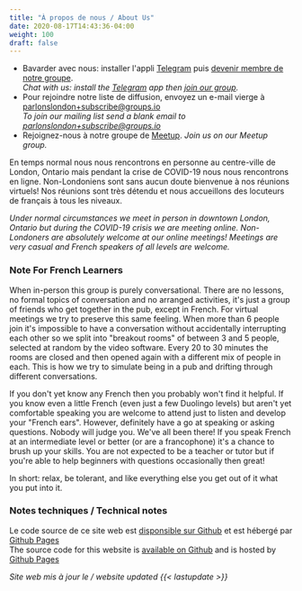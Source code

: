 ```yaml
---
title: "À propos de nous / About Us"
date: 2020-08-17T14:43:36-04:00
weight: 100
draft: false
---
```


* Bavarder avec nous: installer l'appli [Telegram](https://telegram.org/) puis [devenir membre de notre groupe](https://t.me/joinchat/QooAm1jMhWk7uXSdIFew8g).  
  _Chat with us: install the [Telegram](https://telegram.org/) app then [join our group](https://t.me/joinchat/QooAm1jMhWk7uXSdIFew8g)._
* Pour rejoindre notre liste de diffusion, envoyez un e-mail vierge à [parlonslondon+subscribe@groups.io](mailto:parlonslondon+subscribe@groups.io)  
_To join our mailing list send a blank email to [parlonslondon+subscribe@groups.io](mailto:parlonslondon+subscribe@groups.io)_
* Rejoignez-nous à notre groupe de [Meetup](https://www.meetup.com/French-Conversation-in-London/). _Join us on our Meetup group._

<!--more-->

En temps normal nous nous rencontrons en personne au centre-ville de London, Ontario mais pendant la crise de COVID-19 nous nous rencontrons en ligne. Non-Londoniens sont sans aucun doute bienvenue à nos réunions virtuels! Nos réunions sont très détendu et nous accueillons des locuteurs de français à tous les niveaux.

_Under normal circumstances we meet in person in downtown London, Ontario but during the COVID-19 crisis we are meeting online. Non-Londoners are absolutely welcome at our online meetings! Meetings are very casual and French speakers of all levels are welcome._

### Note For French Learners

When in-person this group is purely conversational. There are no lessons, no formal topics of conversation and no arranged activities, it's just a group of friends who get together in the pub, except in French. For virtual meetings we try to preserve this same feeling. When more than 6 people join it's impossible to have a conversation without accidentally interrupting each other so we split into "breakout rooms" of between 3 and 5 people, selected at random by the video software. Every 20 to 30 minutes the rooms are closed and then opened again with a different mix of people in each. This is how we try to simulate being in a pub and drifting through different conversations.

If you don't yet know any French then you probably won't find it helpful. If you know even a little French (even just a few Duolingo levels) but aren't yet comfortable speaking you are welcome to attend just to listen and develop your "French ears". However, definitely have a go at speaking or asking questions. Nobody will judge you. We've all been there! If you speak French at an intermediate level or better (or are a francophone) it's a chance to brush up your skills. You are not expected to be a teacher or tutor but if you're able to help beginners with questions occasionally then great!

In short: relax, be tolerant, and like everything else you get out of it what you put into it.

### Notes techniques / Technical notes

Le code source de ce site web est [disponsible sur Github](https://github.com/parlonslondon/website) et est hébergé par [Github Pages](https://pages.github.com/)  
The source code for this website is [available on Github](https://github.com/parlonslondon/website) and is hosted by [Github Pages](https://pages.github.com/)  

_Site web mis à jour le / website updated {{< lastupdate >}}_
